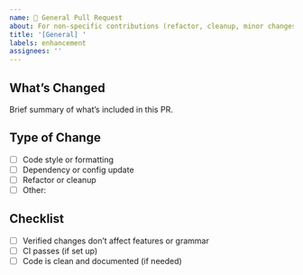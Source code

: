 ```yaml
---
name: 📝 General Pull Request
about: For non-specific contributions (refactor, cleanup, minor changes)
title: '[General] '
labels: enhancement
assignees: ''
---
```


## What’s Changed
Brief summary of what’s included in this PR.

## Type of Change
- [ ] Code style or formatting
- [ ] Dependency or config update
- [ ] Refactor or cleanup
- [ ] Other:

## Checklist
- [ ] Verified changes don’t affect features or grammar
- [ ] CI passes (if set up)
- [ ] Code is clean and documented (if needed)
